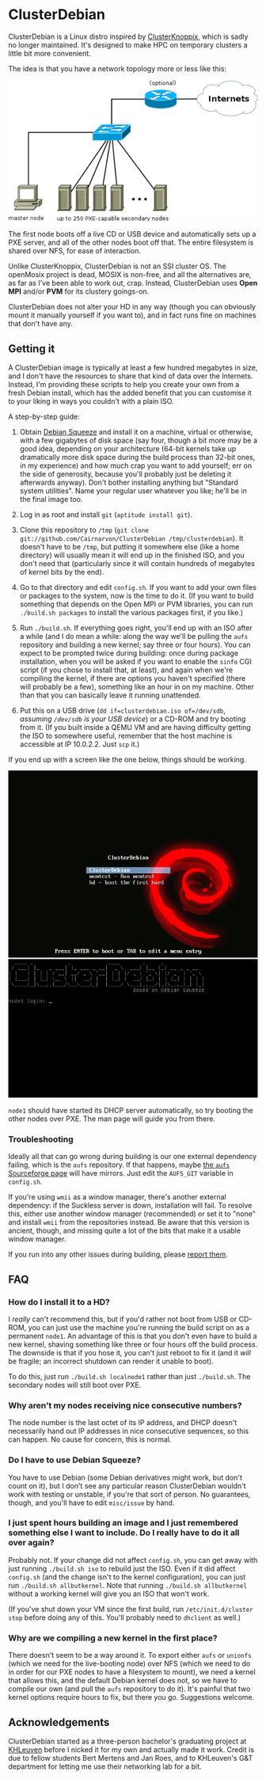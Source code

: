 # ClusterDebian

ClusterDebian is a Linux distro inspired by [ClusterKnoppix](http://clusterknoppix.sw.be/), which is sadly no longer maintained. It's designed to make HPC on temporary clusters a little bit more convenient.

The idea is that you have a network topology more or less like this:

![network](https://github.com/Cairnarvon/ClusterDebian/raw/master/doc/network.png "ClusterDebian network")

The first node boots off a live CD or USB device and automatically sets up a PXE server, and all of the other nodes boot off that. The entire filesystem is shared over NFS, for ease of interaction.

Unlike ClusterKnoppix, ClusterDebian is not an SSI cluster OS. The openMosix project is dead, MOSIX is non-free, and all the alternatives are, as far as I've been able to work out, crap. Instead, ClusterDebian uses **Open MPI** and/or **PVM** for its clustery goings-on.

ClusterDebian does not alter your HD in any way (though you can obviously mount it manually yourself if you want to), and in fact runs fine on machines that don't have any.

## Getting it

A ClusterDebian image is typically at least a few hundred megabytes in size, and I don't have the resources to share that kind of data over the Internets. Instead, I'm providing these scripts to help you create your own from a fresh Debian install, which has the added benefit that you can customise it to your liking in ways you couldn't with a plain ISO.

A step-by-step guide:

1. Obtain [Debian Squeeze](http://www.debian.org/) and install it on a machine, virtual or otherwise, with a few gigabytes of disk space (say four, though a bit more may be a good idea, depending on your architecture (64-bit kernels take up dramatically more disk space during the build process than 32-bit ones, in my experience) and how much crap you want to add yourself; err on the side of generosity, because you'll probably just be deleting it afterwards anyway). Don't bother installing anything but "Standard system utilities". Name your regular user whatever you like; he'll be in the final image too.

2. Log in as root and install `git` (`aptitude install git`).

3. Clone this repository to `/tmp` (`git clone git://github.com/Cairnarvon/ClusterDebian /tmp/clusterdebian`). It doesn't have to be `/tmp`, but putting it somewhere else (like a home directory) will usually mean it will end up in the finished ISO, and you don't need that (particularly since it will contain hundreds of megabytes of kernel bits by the end).

4. Go to that directory and edit `config.sh`. If you want to add your own files or packages to the system, now is the time to do it. (If you want to build something that depends on the Open MPI or PVM libraries, you can run `./build.sh packages` to install the various packages first, if you like.)

5. Run `./build.sh`. If everything goes right, you'll end up with an ISO after a while (and I do mean a while: along the way we'll be pulling the `aufs` repository and building a new kernel; say three or four hours). You can expect to be prompted twice during building: once during package installation, when you will be asked if you want to enable the `sinfo` CGI script (if you chose to install that, at least), and again when we're compiling the kernel, if there are options you haven't specified (there will probably be a few), something like an hour in on my machine. Other than that you can basically leave it running unattended.

6. Put this on a USB drive (`dd if=clusterdebian.iso of=/dev/sdb`, *assuming `/dev/sdb` is your USB device*) or a CD-ROM and try booting from it. (If you built inside a QEMU VM and are having difficulty getting the ISO to somewhere useful, remember that the host machine is accessible at IP 10.0.2.2. Just `scp` it.)

If you end up with a screen like the one below, things should be working.

![bootloader](https://github.com/Cairnarvon/ClusterDebian/raw/master/doc/isolinux.png "ISOLINUX bootloader")
![login](https://github.com/Cairnarvon/ClusterDebian/raw/master/doc/node1.png "ClusterDebian node1 login")

`node1` should have started its DHCP server automatically, so try booting the other nodes over PXE. The man page will guide you from there.

### Troubleshooting

Ideally all that can go wrong during building is our one external dependency failing, which is the `aufs` repository. If that happens, maybe [the `aufs` Sourceforge page](http://aufs.sourceforge.net/) will have mirrors. Just edit the `AUFS_GIT` variable in `config.sh`.

If you're using `wmii` as a window manager, there's another external dependency: if the Suckless server is down, installation will fail. To resolve this, either use another window manager (recommended) or set it to "none" and install `wmii` from the repositories instead. Be aware that this version is ancient, though, and missing quite a lot of the bits that make it a usable window manager.

If you run into any other issues during building, please [report them](issues).

## FAQ

### How do I install it to a HD?

I *really* can't recommend this, but if you'd rather not boot from USB or CD-ROM, you can just use the machine you're running the build script on as a permanent `node1`. An advantage of this is that you don't even have to build a new kernel, shaving something like three or four hours off the build process. The downside is that if you hose it, you can't just reboot to fix it (and it *will* be fragile; an incorrect shutdown can render it unable to boot).

To do this, just run `./build.sh localnode1` rather than just `./build.sh`. The secondary nodes will still boot over PXE.

### Why aren't my nodes receiving nice consecutive numbers?

The node number is the last octet of its IP address, and DHCP doesn't necessarily hand out IP addresses in nice consecutive sequences, so this can happen. No cause for concern, this is normal.

### Do I have to use Debian Squeeze?

You have to use Debian (some Debian derivatives might work, but don't count on it), but I don't see any particular reason ClusterDebian wouldn't work with testing or unstable, if you're that sort of person. No guarantees, though, and you'll have to edit `misc/issue` by hand.

### I just spent hours building an image and I just remembered something else I want to include. Do I really have to do it all over again?

Probably not. If your change did not affect `config.sh`, you can get away with just running `./build.sh iso` to rebuild just the ISO. Even if it did affect `config.sh` (and the change isn't to the kernel configuration), you can just run `./build.sh allbutkernel`. Note that running `./build.sh allbutkernel` without a working kernel will give you an ISO that won't work.

(If you've shut down your VM since the first build, run `/etc/init.d/cluster stop` before doing any of this. You'll probably need to `dhclient` as well.)

### Why are we compiling a new kernel in the first place?

There doesn't seem to be a way around it. To export either `aufs` or `unionfs` (which we need for the live-booting node) over NFS (which we need to do in order for our PXE nodes to have a filesystem to mount), we need a kernel that allows this, and the default Debian kernel does not, so we have to compile our own (and pull the `aufs` repository to do it). It's painful that two kernel options require hours to fix, but there you go. Suggestions welcome.

## Acknowledgements

ClusterDebian started as a three-person bachelor's graduating project at [KHLeuven](http://www.khleuven.be/) before I nicked it for my own and actually made it work. Credit is due to fellow students Bert Mertens and Jan Roes, and to KHLeuven's G&T department for letting me use their networking lab for a bit.
